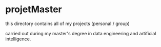 # projetMaster
this directory contains all of my projects (personal / group)

carried out during my master's degree in data engineering and artificial intelligence.
